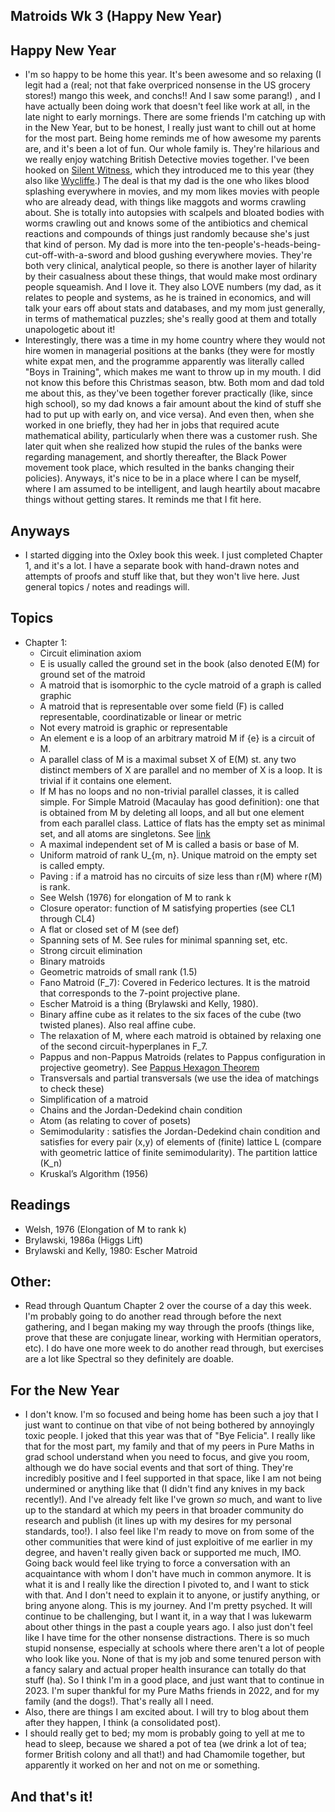 ## Matroids Wk 3 (Happy New Year)

## Happy New Year
- I'm so happy to be home this year. It's been awesome and so relaxing (I legit had a (real; not that fake overpriced nonsense in the US grocery stores!)
mango this week, and conchs!! And I saw some parang!)
, and I have actually been doing work that doesn't feel like work at all,
in the late night to early mornings. There are some friends I'm catching up with in the New Year, but to be honest, I really just want to chill
out at home for the most part. Being home reminds me of how awesome my parents are, and it's been a lot of fun. Our whole family is.
They're hilarious and we really enjoy watching British 
Detective movies together. I've been hooked on [Silent Witness](https://en.wikipedia.org/wiki/Silent_Witness), which they introduced me to this year
(they also like [Wycliffe](https://en.wikipedia.org/wiki/Wycliffe_(TV_series)).) The deal is that my dad is the one who likes
blood splashing everywhere in movies, and my mom likes movies with people who are already dead, with things like maggots and worms crawling about.
She is totally into autopsies with scalpels and bloated bodies with worms crawling out and knows some of the antibiotics and chemical reactions
and compounds of things just randomly
because she's just that kind of person. My dad is more into the ten-people's-heads-being-cut-off-with-a-sword and blood gushing everywhere movies.
They're both very clinical, analytical people, so there is another layer of hilarity by their casualness about these things, that would make
most ordinary people squeamish. And I love it. They also LOVE numbers (my dad, as it relates to people and systems, as he is trained in economics, 
and will talk your ears off about stats and databases, and my mom
just generally, in terms of mathematical puzzles; she's really good at them and totally unapologetic about it!
- Interestingly, there was a time in my home country where they would not hire women in managerial positions at the banks (they were for mostly
white expat men, and the programme apparently was literally called "Boys in Training", which makes me want to throw up in my mouth. I did not
know this before this Christmas season, btw. Both mom and dad told me about this, as they've been together forever practically (like, since high school), so my dad knows a fair amount about the kind of stuff she had to put up with early on, and vice versa).
And even then, when she worked in one briefly, they had her in jobs that required acute mathematical ability, particularly when 
there was a customer rush. She later quit when
she realized how stupid the rules of the banks were regarding management, and shortly thereafter, the Black Power movement took place,
which resulted in the banks changing their policies). Anyways, it's nice to be in a place where I can be myself, where I am
assumed to be intelligent, and laugh heartily about macabre things without getting stares. It reminds me that I fit here.

## Anyways
- I started digging into the Oxley book this week. I just completed Chapter 1, and it's a lot. I have a separate book with hand-drawn notes
and attempts of proofs and stuff like that, but they won't live here. Just general topics / notes and readings will.

## Topics
- Chapter 1:
  - Circuit elimination axiom
  - E is usually called the ground set in the book (also denoted E(M) for ground set of the matroid
  - A matroid that is isomorphic to the cycle matroid of a graph is called graphic
  - A matroid that is representable over some field (F) is called representable, coordinatizable or linear or metric
  - Not every matroid is graphic or representable
  - An element e is a loop of an arbitrary matroid M if {e} is a circuit of M.
  - A parallel class of M is a maximal subset X of E(M) st. any two distinct members of X are parallel and no member of X is a loop. It is trivial if it contains one element.
  - If M has no loops and no non-trivial parallel classes, it is called simple. For Simple Matroid (Macaulay has good definition): one that is obtained from M by deleting all loops, and all but one element from each parallel class. Lattice of flats has the empty set as minimal set, and all atoms are singletons. See [link](http://www2.macaulay2.com/Macaulay2/doc/Macaulay2-1.18/share/doc/Macaulay2/Matroids/html/_simple__Matroid.html)
  - A maximal independent set of M is called a basis or base of M.
  - Uniform matroid of rank U_{m, n}. Unique matroid on the empty set is called empty.
  - Paving : if a matroid has no circuits of size less than r(M) where r(M) is rank. 
  - See Welsh (1976) for elongation of M to rank k
  - Closure operator: function of M satisfying properties (see CL1 through CL4)
  - A flat or closed set of M (see def)
  - Spanning sets of M. See rules for minimal spanning set, etc.
  - Strong circuit elimination
  - Binary matroids
  - Geometric matroids of small rank (1.5)
  - Fano Matroid (F_7): Covered in Federico lectures. It is the matroid that corresponds to the 7-point projective plane.
  - Escher Matroid is a thing (Brylawski and Kelly, 1980).
  - Binary affine cube as it relates to the six faces of the cube (two twisted planes). Also real affine cube.
  - The relaxation of M, where each matroid is obtained by relaxing one of the second circuit-hyperplanes in F_7.
  - Pappus and non-Pappus Matroids (relates to Pappus configuration in projective geometry). See [Pappus Hexagon Theorem](https://en.wikipedia.org/wiki/Pappus%27s_hexagon_theorem)
  - Transversals and partial transversals (we use the idea of matchings to check these)
  - Simplification of a matroid
  - Chains and the Jordan-Dedekind chain condition
  - Atom (as relating to cover of posets)
  - Semimodularity : satisfies the Jordan-Dedekind chain condition and satisfies for every pair (x,y) of elements of (finite) lattice L (compare with geometric lattice of finite semimodularity). The partition lattice (K_n)
  - Kruskal’s Algorithm (1956)

## Readings
- Welsh, 1976 (Elongation of M to rank k)
- Brylawski, 1986a (Higgs Lift)
- Brylawski and Kelly, 1980: Escher Matroid

## Other: 
- Read through Quantum Chapter 2 over the course of a day this week. I'm probably going to do another read through before the next gathering,
and I began making my way through the proofs (things like, prove that these are conjugate linear, working with Hermitian operators, etc). I do have one
more week to do another read through, but exercises are a lot like Spectral so they definitely are doable.

## For the New Year
- I don't know. I'm so focused and being home has been such a joy that I just want to continue on that vibe of not being bothered by annoyingly
toxic people. I joked that this year was that of "Bye Felicia". I really like that for the most part, my family and that of my 
peers in Pure Maths in grad school understand when you need to focus, and give you room, although we do have social events and 
that sort of thing. They're incredibly positive and I feel supported in that space, like I am not being undermined or anything
like that (I didn't find any knives in my back recently!). And I've already felt like I've grown *so* much, and want to live up to the 
standard at which my peers in that 
broader community do research and publish (it lines up with my desires for my personal standards, too!). I also feel like I'm ready to move on from some of the other communities that were kind of just
exploitive of me earlier in my degree, and haven't really given back or supported me much, IMO. Going back would feel like trying to force
a conversation with an acquaintance with whom I don't have much in common anymore. It is what it is and I really like the direction I pivoted
to, and I want to stick with that. And I don't need to explain it to anyone, or justify anything, or bring anyone along.
This is my journey. And I'm pretty psyched. It will continue to be challenging, but I want it, in a way that I was lukewarm about other things
in the past a couple years ago.
I also just don't feel like I have time for the other nonsense distractions. There is so much
stupid nonsense, especially at schools where there aren't a lot of people who look like you. None of that is my job and some tenured person
with a fancy salary and actual proper health insurance can totally do that stuff (ha).
So I think I'm in a good place, and just want that to continue in 2023. I'm super thankful for my Pure Maths friends in 2022, and for my family
(and the dogs!). That's really all I need.
- Also, there are things I am excited about. I will try to blog about them after they happen, I think (a consolidated post).
- I should really get to bed; my mom is probably going to yell at me to head to sleep, because we shared a pot of tea (we drink a lot of tea;
former British colony and all that!)
and had Chamomile together, but apparently it worked on her and not on me or something.

## And that's it!





